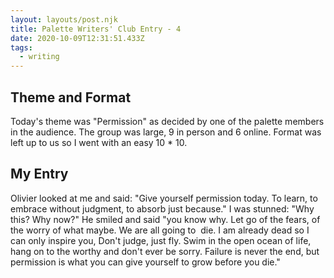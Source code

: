 ```yaml
---
layout: layouts/post.njk
title: Palette Writers' Club Entry - 4
date: 2020-10-09T12:31:51.433Z
tags:
  - writing
---
```

## Theme and Format
Today's theme was "Permission" as decided by one of the palette members in the audience. The group was large, 9 in person and 6 online. Format was left up to us so I went with an easy 10 * 10.

## My Entry
Olivier looked at me and said: "Give yourself permission today. 
To learn, to embrace without judgment, to absorb just because." 
I was stunned: "Why this? Why now?" He smiled and 
said "you know why. Let go of the fears, of 
the worry of what maybe. We are all going to 
die. I am already dead so I can only inspire 
you, Don't judge, just fly. Swim in the open ocean 
of life, hang on to the worthy and don't ever 
be sorry. Failure is never the end, but permission is 
what you can give yourself to grow before you die."
